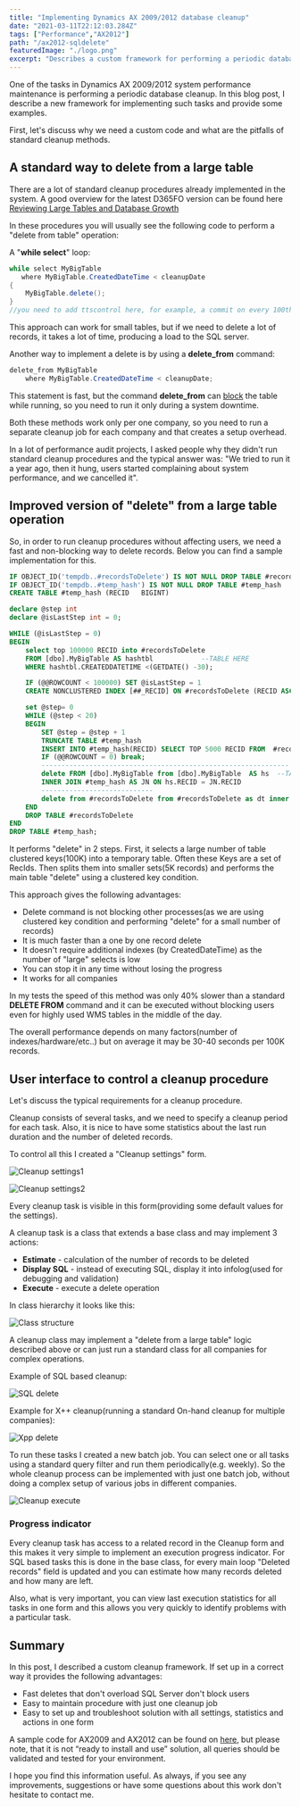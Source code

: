 ```yaml
---
title: "Implementing Dynamics AX 2009/2012 database cleanup"
date: "2021-03-11T22:12:03.284Z"
tags: ["Performance","AX2012"]
path: "/ax2012-sqldelete"
featuredImage: "./logo.png"
excerpt: "Describes a custom framework for performing a periodic database cleanup"
---
```


One of the tasks in Dynamics AX 2009/2012 system performance maintenance is performing a periodic database cleanup. In this blog post, I describe a new framework for implementing such tasks and provide some examples.

First, let's discuss why we need a custom code and what are the pitfalls of standard cleanup methods.

## A standard way to delete from a large table

There are a lot of standard cleanup procedures already implemented in the system. A good overview for the latest D365FO version can be found here [Reviewing Large Tables and Database Growth](https://community.dynamics.com/ax/b/axinthefield/posts/f-o-data-management-reviewing-large-tables-and-database-growth)

In these procedures you will usually see the following code to perform a "delete from table" operation:

A "**while select**" loop:

```csharp
while select MyBigTable
   where MyBigTable.CreatedDateTime < cleanupDate
{
    MyBigTable.delete();
}    
//you need to add ttscontrol here, for example, a commit on every 100th record
```

This approach can work for small tables, but if we need to delete a lot of records, it takes a lot of time, producing a load to the SQL server.

Another way to implement a delete is by using a **delete_from** command:

```csharp
delete_from MyBigTable
    where MyBigTable.CreatedDateTime < cleanupDate;
```

This statement is fast, but the command **delete_from** can [block](https://denistrunin.com/understanding-sql-blocking) the table while running, so you need to run it only during a system downtime.

Both these methods work only per one company, so you need to run a separate cleanup job for each company and that creates a setup overhead.

In a lot of performance audit projects, I asked people why they didn't run standard cleanup procedures and the typical answer was: "We tried to run it a year ago, then it hung, users started complaining about system performance, and we cancelled it".

## Improved version of "delete" from a large table operation

So, in order to run cleanup procedures without affecting users, we need a fast and non-blocking way to delete records. Below you can find a sample implementation for this.

```sql
IF OBJECT_ID('tempdb..#recordsToDelete') IS NOT NULL DROP TABLE #recordsToDelete
IF OBJECT_ID('tempdb..#temp_hash') IS NOT NULL DROP TABLE #temp_hash
CREATE TABLE #temp_hash (RECID   BIGINT)

declare @step int
declare @isLastStep int = 0;

WHILE (@isLastStep = 0)
BEGIN
    select top 100000 RECID into #recordsToDelete
    FROM [dbo].MyBigTable AS hashtbl            --TABLE HERE
    WHERE hashtbl.CREATEDDATETIME <(GETDATE() -30);

    IF (@@ROWCOUNT < 100000) SET @isLastStep = 1
    CREATE NONCLUSTERED INDEX [##_RECID] ON #recordsToDelete (RECID ASC)

    set @step= 0
    WHILE (@step < 20)
    BEGIN
        SET @step = @step + 1
        TRUNCATE TABLE #temp_hash
        INSERT INTO #temp_hash(RECID) SELECT TOP 5000 RECID FROM  #recordsToDelete;
        IF (@@ROWCOUNT = 0) break;
        --------------------------------------------------------------
        delete FROM [dbo].MyBigTable from [dbo].MyBigTable  AS hs  --TABLE HERE
        INNER JOIN #temp_hash AS JN ON hs.RECID = JN.RECID
        ----------------------------
        delete from #recordsToDelete from #recordsToDelete as dt inner join #temp_hash as dl   on dl.RECID =dt.RECID
    END
    DROP TABLE #recordsToDelete
END
DROP TABLE #temp_hash;
```

It performs "delete" in 2 steps. First, it selects a large number of table clustered keys(100K) into a temporary table. Often these Keys are a set of RecIds. Then splits them into smaller sets(5K records) and performs the main table "delete" using a clustered key condition.

This approach gives the following advantages:

- Delete command is not blocking other processes(as we are using clustered key condition and performing "delete" for a small number of records)
- It is much faster than a one by one record delete
- It doesn't require additional indexes (by CreatedDateTime) as the number of "large" selects is low
- You can stop it in any time without losing the progress
- It works for all companies

In my tests the speed of this method was only 40% slower than a  standard **DELETE FROM** command and it can be executed without blocking users even for highly used WMS tables in the middle of the day.

The overall performance depends on many factors(number of indexes/hardware/etc..) but on average it may be 30-40 seconds per 100K records.

## User interface to control a cleanup procedure

Let's discuss the typical requirements for a cleanup procedure.

Cleanup consists of several tasks, and we need to specify a cleanup period for each task. Also, it is nice to have some statistics about the last run duration and the number of deleted records.

To control all this I created a "Cleanup settings" form.  

![Cleanup settings1](CleanupSettings.png)

 ![Cleanup settings2](CleanupSettings2.png)

Every cleanup task is visible in this form(providing some default values for the settings).

A cleanup task is a class that extends a base class and may implement 3 actions:

- **Estimate** - calculation of the number of records to be deleted
- **Display SQL** - instead of executing SQL, display it into infolog(used for debugging and validation)
- **Execute** - execute a delete operation

In class hierarchy it looks like this:

![Class structure](ClassStructure.png)

A cleanup class may implement a "delete from a large table" logic described above or can just run a standard class for all companies for complex operations.

Example of SQL based cleanup:

![SQL delete](SQLSelectDelete.png)

Example for X++ cleanup(running a standard On-hand cleanup for multiple companies):

![Xpp delete](XppSelectDelete.png)

To run these tasks I created a new batch job. You can select one or all tasks using a standard query filter and run them periodically(e.g. weekly).  So the whole cleanup process can be implemented with just one batch job, without doing a complex setup of various jobs in different companies.  

![Cleanup execute](CleanupRun.png)

### Progress indicator

Every cleanup task has access to a related record in the Cleanup form and this makes it very simple to implement an execution progress indicator. For SQL based tasks this is done in the base class, for every main loop "Deleted records" field is updated and you can estimate how many records deleted and how many are left.

Also, what is very important, you can view last execution statistics for all tasks in one form and this allows you very quickly to identify problems with a particular task.

## Summary

In this post, I described a custom cleanup framework. If set up in a correct way it provides the following advantages:

- Fast deletes that don't overload SQL Server don't block users
- Easy to maintain procedure with just one cleanup job
- Easy to set up and troubleshoot solution with all settings, statistics and actions in one form

A sample code for AX2009 and AX2012 can be found on [here](https://github.com/TrudAX/TRUDScripts/tree/master/Performance/Jobs/DataCleanup), but please note, that it is not “ready to install and use” solution, all queries should be validated and tested for your environment.

I hope you find this information useful. As always, if you see any improvements, suggestions or have some questions about this work don't hesitate to contact me.

